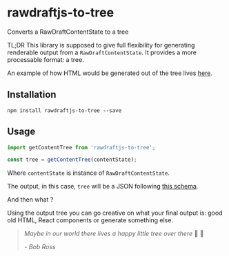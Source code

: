 # rawdraftjs-to-tree

Converts a RawDraftContentState to a tree

TL;DR This library is supposed to give full flexibility for generating renderable output from a `RawDraftContentState`. It provides a more processable format: a tree.

An example of how HTML would be generated out of the tree lives [here](https://github.com/AladdiX/rawdraftjs-to-tree/blob/master/example/convert-to-html.js).


## Installation

```
npm install rawdraftjs-to-tree --save
```

## Usage

```javascript
import getContentTree from 'rawdraftjs-to-tree';

const tree = getContentTree(contentState);
```

Where `contentState` is instance of `RawDraftContentState`.

The output, in this case, `tree` will be a JSON following [this schema](https://github.com/AladdiX/rawdraftjs-to-tree/blob/master/schema.json).

And then what ?

Using the output tree you can go creative on what your final output is: good old HTML, React components or generate something else.



> *Maybe in our world there lives a happy little tree over there* 🌲 🌳
>  
> *- Bob Ross*
